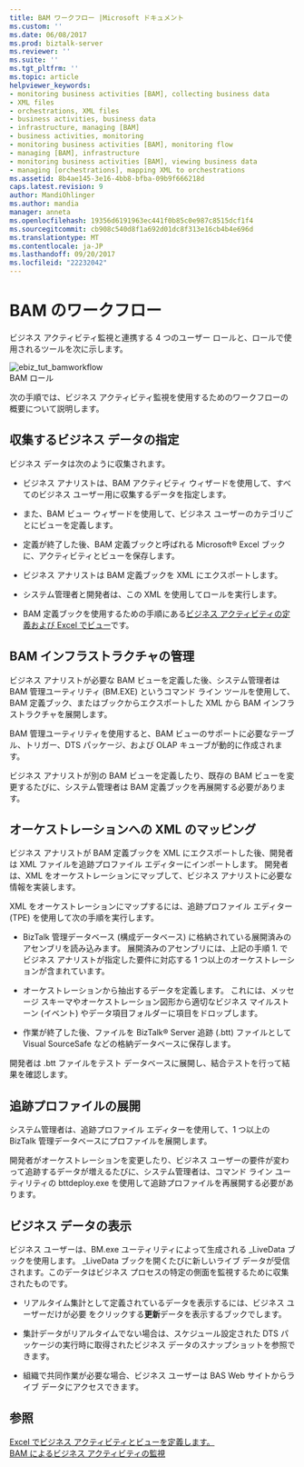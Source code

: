 ```yaml
---
title: BAM ワークフロー |Microsoft ドキュメント
ms.custom: ''
ms.date: 06/08/2017
ms.prod: biztalk-server
ms.reviewer: ''
ms.suite: ''
ms.tgt_pltfrm: ''
ms.topic: article
helpviewer_keywords:
- monitoring business activities [BAM], collecting business data
- XML files
- orchestrations, XML files
- business activities, business data
- infrastructure, managing [BAM]
- business activities, monitoring
- monitoring business activities [BAM], monitoring flow
- managing [BAM], infrastructure
- monitoring business activities [BAM], viewing business data
- managing [orchestrations], mapping XML to orchestrations
ms.assetid: 8b4ae145-3e16-4bb8-bfba-09b9f666218d
caps.latest.revision: 9
author: MandiOhlinger
ms.author: mandia
manager: anneta
ms.openlocfilehash: 19356d6191963ec441f0b85c0e987c8515dcf1f4
ms.sourcegitcommit: cb908c540d8f1a692d01dc8f313e16cb4b4e696d
ms.translationtype: MT
ms.contentlocale: ja-JP
ms.lasthandoff: 09/20/2017
ms.locfileid: "22232042"
---
```

# <a name="bam-workflow"></a>BAM のワークフロー
ビジネス アクティビティ監視と連携する 4 つのユーザー ロールと、ロールで使用されるツールを次に示します。  
  
 ![](../core/media/ebiz-tut-bamworkflow.gif "ebiz_tut_bamworkflow")  
BAM ロール  
  
 次の手順では、ビジネス アクティビティ監視を使用するためのワークフローの概要について説明します。  
  
## <a name="specifying-the-business-data-to-collect"></a>収集するビジネス データの指定  
 ビジネス データは次のように収集されます。  
  
-   ビジネス アナリストは、BAM アクティビティ ウィザードを使用して、すべてのビジネス ユーザー用に収集するデータを指定します。  
  
-   また、BAM ビュー ウィザードを使用して、ビジネス ユーザーのカテゴリごとにビューを定義します。  
  
-   定義が終了した後、BAM 定義ブックと呼ばれる Microsoft® Excel ブックに、アクティビティとビューを保存します。  
  
-   ビジネス アナリストは BAM 定義ブックを XML にエクスポートします。  
  
-   システム管理者と開発者は、この XML を使用してロールを実行します。  
  
-   BAM 定義ブックを使用するための手順にある[ビジネス アクティビティの定義および Excel でビュー](../core/defining-business-activities-and-views-in-excel.md)です。  
  
## <a name="managing-the-bam-infrastructure"></a>BAM インフラストラクチャの管理  
 ビジネス アナリストが必要な BAM ビューを定義した後、システム管理者は BAM 管理ユーティリティ (BM.EXE) というコマンド ライン ツールを使用して、BAM 定義ブック、またはブックからエクスポートした XML から BAM インフラストラクチャを展開します。  
  
 BAM 管理ユーティリティを使用すると、BAM ビューのサポートに必要なテーブル、トリガー、DTS パッケージ、および OLAP キューブが動的に作成されます。  
  
 ビジネス アナリストが別の BAM ビューを定義したり、既存の BAM ビューを変更するたびに、システム管理者は BAM 定義ブックを再展開する必要があります。  
  
## <a name="mapping-the-xml-to-an-orchestration"></a>オーケストレーションへの XML のマッピング  
 ビジネス アナリストが BAM 定義ブックを XML にエクスポートした後、開発者は XML ファイルを追跡プロファイル エディターにインポートします。 開発者は、XML をオーケストレーションにマップして、ビジネス アナリストに必要な情報を実装します。  
  
 XML をオーケストレーションにマップするには、追跡プロファイル エディター (TPE) を使用して次の手順を実行します。  
  
-   BizTalk 管理データベース (構成データベース) に格納されている展開済みのアセンブリを読み込みます。 展開済みのアセンブリには、上記の手順 1. でビジネス アナリストが指定した要件に対応する 1 つ以上のオーケストレーションが含まれています。  
  
-   オーケストレーションから抽出するデータを定義します。 これには、メッセージ スキーマやオーケストレーション図形から適切なビジネス マイルストーン (イベント) やデータ項目フォルダーに項目をドロップします。  
  
-   作業が終了した後、ファイルを BizTalk® Server 追跡 (.btt) ファイルとして Visual SourceSafe などの格納データベースに保存します。  
  
 開発者は .btt ファイルをテスト データベースに展開し、結合テストを行って結果を確認します。  
  
## <a name="deploying-the-tracking-profile"></a>追跡プロファイルの展開  
 システム管理者は、追跡プロファイル エディターを使用して、1 つ以上の BizTalk 管理データベースにプロファイルを展開します。  
  
 開発者がオーケストレーションを変更したり、ビジネス ユーザーの要件が変わって追跡するデータが増えるたびに、システム管理者は、コマンド ライン ユーティリティの bttdeploy.exe を使用して追跡プロファイルを再展開する必要があります。  
  
## <a name="viewing-the-business-data"></a>ビジネス データの表示  
 ビジネス ユーザーは、BM.exe ユーティリティによって生成される _LiveData ブックを使用します。 _LiveData ブックを開くたびに新しいライブ データが受信されます。このデータはビジネス プロセスの特定の側面を監視するために収集されたものです。  
  
-   リアルタイム集計として定義されているデータを表示するには、ビジネス ユーザーだけが必要 をクリックする**更新**データを表示するブックでします。  
  
-   集計データがリアルタイムでない場合は、スケジュール設定された DTS パッケージの実行時に取得されたビジネス データのスナップショットを参照できます。  
  
-   組織で共同作業が必要な場合、ビジネス ユーザーは BAS Web サイトからライブ データにアクセスできます。  
  
## <a name="see-also"></a>参照  
 [Excel でビジネス アクティビティとビューを定義します。](../core/defining-business-activities-and-views-in-excel.md)   
 [BAM によるビジネス アクティビティの監視](../core/monitoring-business-activities-with-bam.md)